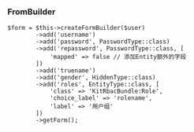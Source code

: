 ### FromBuilder  


	$form = $this->createFormBuilder($user)
            ->add('username')
            ->add('password', PasswordType::class)
            ->add('repassword', PasswordType::class, [
                'mapped' => false // 添加Entity额外的字段
            ])
            ->add('truename')
            ->add('gender', HiddenType::class)
            ->add('roles', EntityType::class, [
                'class' => 'KitRbacBundle:Role',
                'choice_label' => 'rolename',
                'label' => '用户组'
            ])
            ->getForm();